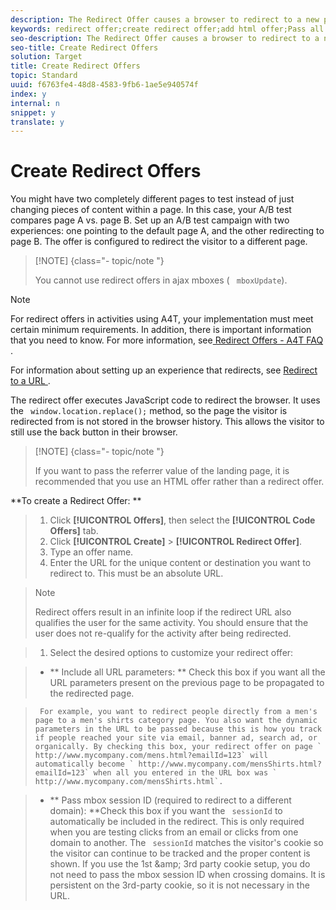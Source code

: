 ```yaml
---
description: The Redirect Offer causes a browser to redirect to a new page.
keywords: redirect offer;create redirect offer;add html offer;Pass all URL parameters in redirect;Pass mboxSessionId in redirect (only needed when the redirect is going to a different domain)
seo-description: The Redirect Offer causes a browser to redirect to a new page.
seo-title: Create Redirect Offers
solution: Target
title: Create Redirect Offers
topic: Standard
uuid: f6763fe4-48d8-4583-9fb6-1ae5e940574f
index: y
internal: n
snippet: y
translate: y
---
```


# Create Redirect Offers

You might have two completely different pages to test instead of just changing pieces of content within a page. In this case, your A/B test compares page A vs. page B. Set up an A/B test campaign with two experiences: one pointing to the default page A, and the other redirecting to page B. The offer is configured to redirect the visitor to a different page. 


>[!NOTE] {class="- topic/note "}
>
>You cannot use redirect offers in ajax mboxes ( ` mboxUpdate`). 




>[!NOTE]
>
>For redirect offers in activities using A4T, your implementation must meet certain minimum requirements. In addition, there is important information that you need to know. For more information, see[ Redirect Offers - A4T FAQ ](../c_integrating_target_with_mac/a4t/r_a4t-faq/c_a4t-faq-redirect-offers.md#concept_21BF213F10E1414A9DCD4A98AF207905). 



For information about setting up an experience that redirects, see [ Redirect to a URL ](../c_experiences/t_redirect_offer.md#task_9578678D42784F5EB9638F8AC8C911FA). 

The redirect offer executes JavaScript code to redirect the browser. It uses the ` window.location.replace();` method, so the page the visitor is redirected from is not stored in the browser history. This allows the visitor to still use the back button in their browser. 


>[!NOTE] {class="- topic/note "}
>
>If you want to pass the referrer value of the landing page, it is recommended that you use an HTML offer rather than a redirect offer.



**To create a Redirect Offer: ** 

>1. Click **[!UICONTROL  Offers]**, then select the **[!UICONTROL  Code Offers]** tab.
>1. Click **[!UICONTROL  Create]** > **[!UICONTROL  Redirect Offer]**.
>1. Type an offer name.
>1. Enter the URL for the unique content or destination you want to redirect to. This must be an absolute URL.

>   >[!NOTE]
>   >
>   >Redirect offers result in an infinite loop if the redirect URL also qualifies the user for the same activity. You should ensure that the user does not re-qualify for the activity after being redirected.

>
>1. Select the desired options to customize your redirect offer:

>    
>    * ** Include all URL parameters: ** Check this box if you want all the URL parameters present on the previous page to be propagated to the redirected page. 

>      For example, you want to redirect people directly from a men's page to a men's shirts category page. You also want the dynamic parameters in the URL to be passed because this is how you track if people reached your site via email, banner ad, search ad, or organically. By checking this box, your redirect offer on page ` http://www.mycompany.com/mens.html?emailId=123` will automatically become ` http://www.mycompany.com/mensShirts.html?emailId=123` when all you entered in the URL box was ` http://www.mycompany.com/mensShirts.html`. 

>    * ** Pass mbox session ID (required to redirect to a different domain): **Check this box if you want the ` sessionId` to automatically be included in the redirect. This is only required when you are testing clicks from an email or clicks from one domain to another. The ` sessionId` matches the visitor's cookie so the visitor can continue to be tracked and the proper content is shown. If you use the 1st &amp;amp; 3rd party cookie setup, you do not need to pass the mbox session ID when crossing domains. It is persistent on the 3rd-party cookie, so it is not necessary in the URL. 


